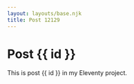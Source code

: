 ```yaml
---
layout: layouts/base.njk
title: Post 12129
---
```


# Post {{ id }}

This is post {{ id }} in my Eleventy project.
